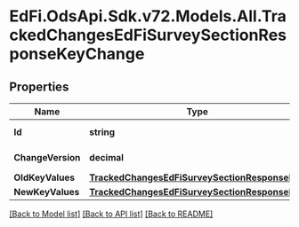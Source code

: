 # EdFi.OdsApi.Sdk.v72.Models.All.TrackedChangesEdFiSurveySectionResponseKeyChange

## Properties

Name | Type | Description | Notes
------------ | ------------- | ------------- | -------------
**Id** | **string** | Resource identifier | [optional] 
**ChangeVersion** | **decimal** | Change version | [optional] 
**OldKeyValues** | [**TrackedChangesEdFiSurveySectionResponseKey**](TrackedChangesEdFiSurveySectionResponseKey.md) |  | [optional] 
**NewKeyValues** | [**TrackedChangesEdFiSurveySectionResponseKey**](TrackedChangesEdFiSurveySectionResponseKey.md) |  | [optional] 

[[Back to Model list]](../README.md#documentation-for-models) [[Back to API list]](../README.md#documentation-for-api-endpoints) [[Back to README]](../README.md)

